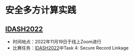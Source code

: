 # 安全多方计算实践

## [IDASH2022](https://github.com/Stu-Yang/HITSZ-SecurityGroup-MPC/tree/main/mpc/mpc-practice/IDASH2022)

+ 时间地点：2022年11月19日于线上Zoom进行
+ 比赛任务：[IDASH2022](http://www.humangenomeprivacy.org/2022/competition-tasks.html)中Task 4: Secure Record Linkage

